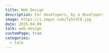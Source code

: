 ```yaml
---
title: Web Design
description: For developers, by a developer.
image: https://i.imgur.com/Ty5sYC0.jpg
date: 2015-04-09
talk: web-design
customPage: true
categories:
  - talk
---
```

